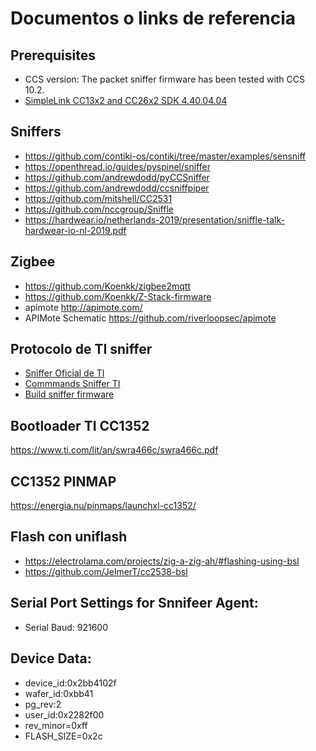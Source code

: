 # Documentos o links de referencia

## Prerequisites
- CCS version: The packet sniffer firmware has been tested with CCS 10.2.
- [SimpleLink CC13x2 and CC26x2 SDK 4.40.04.04](https://www.ti.com/tool/download/SIMPLELINK-CC13X2-26X2-SDK/4.40.04.04)

## Sniffers

- https://github.com/contiki-os/contiki/tree/master/examples/sensniff
- https://openthread.io/guides/pyspinel/sniffer
- https://github.com/andrewdodd/pyCCSniffer
- https://github.com/andrewdodd/ccsniffpiper
- https://github.com/mitshell/CC2531
- https://github.com/nccgroup/Sniffle
- https://hardwear.io/netherlands-2019/presentation/sniffle-talk-hardwear-io-nl-2019.pdf

## Zigbee
- https://github.com/Koenkk/zigbee2mqtt
- https://github.com/Koenkk/Z-Stack-firmware
- apimote http://apimote.com/
- APIMote Schematic https://github.com/riverloopsec/apimote

## Protocolo de TI sniffer 
- [Sniffer Oficial de TI](https://www.ti.com/tool/download/PACKET-SNIFFER-2)
- [Commmands Sniffer TI](http://software-dl.ti.com/lprf/packet_sniffer_2/docs/user_guide/html/sniffer_fw/firmware/command_interface.html)
- [Build sniffer firmware](http://software-dl.ti.com/lprf/packet_sniffer_2/docs/user_guide/html/sniffer_fw/firmware/build.html)

## Bootloader TI CC1352 

https://www.ti.com/lit/an/swra466c/swra466c.pdf

## CC1352 PINMAP
https://energia.nu/pinmaps/launchxl-cc1352/

## Flash con uniflash
- https://electrolama.com/projects/zig-a-zig-ah/#flashing-using-bsl
- https://github.com/JelmerT/cc2538-bsl

## Serial Port Settings for Snnifeer Agent:

- Serial Baud: 921600

## Device Data:
- device_id:0x2bb4102f
- wafer_id:0xbb41
- pg_rev:2
- user_id:0x2282f00
- rev_minor=0xff
- FLASH_SIZE=0x2c


